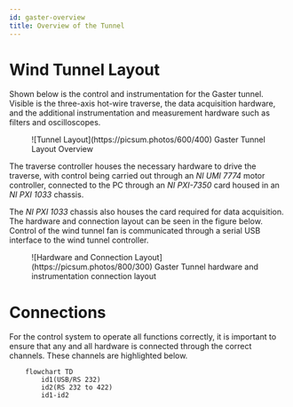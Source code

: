 ```yaml
---
id: gaster-overview
title: Overview of the Tunnel
---
```


# Wind Tunnel Layout

Shown below is the control and instrumentation for the Gaster tunnel. Visible is the three-axis hot-wire traverse, the data acquisition hardware, and the additional instrumentation and measurement hardware such as filters and oscilloscopes.

<figure>
![Tunnel Layout](https://picsum.photos/600/400)
<figurecaption>Gaster Tunnel Layout Overview</figurecaption>
</figure>

The traverse controller houses the necessary hardware to drive the traverse, with control being carried out through an *NI UMI 7774* motor controller, connected to the PC through an *NI PXI-7350* card housed in an *NI PXI 1033* chassis.

The *NI PXI 1033* chassis also houses the card required for data acquisition. The hardware and connection layout can be seen in the figure below. Control of the wind tunnel fan is communicated through a serial USB interface to the wind tunnel controller.

<figure>
![Hardware and Connection Layout](https://picsum.photos/800/300)
<figurecaption>Gaster Tunnel hardware and instrumentation connection layout</figurecaption>
</figure>

# Connections
For the control system to operate all functions correctly, it is important to ensure that any and all hardware is connected through the correct channels. These channels are highlighted below.

```mermaid
    flowchart TD
        id1(USB/RS 232)
        id2(RS 232 to 422)
        id1-id2
```